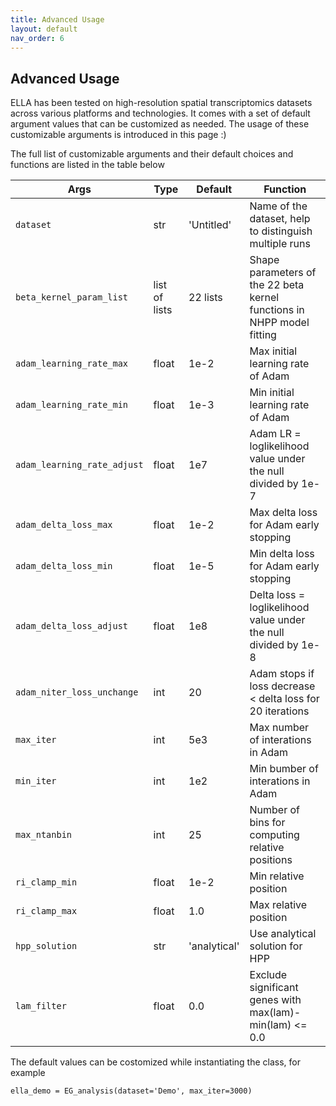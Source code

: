 ```yaml
---
title: Advanced Usage
layout: default
nav_order: 6
---
```


## Advanced Usage

ELLA has been tested on high-resolution spatial transcriptomics datasets across various platforms and technologies. It comes with a set of default argument values that can be customized as needed. The usage of these customizable arguments is introduced in this page :)

The full list of customizable arguments and their default choices and functions are listed in the table below

| Args | Type | Default | Function |
|------|------|---------|----------|
| `dataset` | str | 'Untitled' | Name of the dataset, help to distinguish multiple runs |
| `beta_kernel_param_list` | list of lists | 22 lists | Shape parameters of the 22 beta kernel functions in NHPP model fitting |
| `adam_learning_rate_max` | float | 1e-2 | Max initial learning rate of Adam |
| `adam_learning_rate_min` | float | 1e-3 | Min initial learning rate of Adam |
| `adam_learning_rate_adjust` | float | 1e7 | Adam LR = loglikelihood value under the null divided by 1e-7 |
| `adam_delta_loss_max` | float | 1e-2 | Max delta loss for Adam early stopping |
| `adam_delta_loss_min` | float | 1e-5 | Min delta loss for Adam early stopping |
| `adam_delta_loss_adjust` | float | 1e8 | Delta loss = loglikelihood value under the null divided by 1e-8 |
| `adam_niter_loss_unchange` | int | 20 | Adam stops if loss decrease < delta loss for 20 iterations |
| `max_iter` | int | 5e3 | Max number of interations in Adam |
| `min_iter` | int | 1e2 | Min bumber of interations in Adam |
| `max_ntanbin` | int | 25 | Number of bins for computing relative positions |
| `ri_clamp_min` | float | 1e-2 | Min relative position |
| `ri_clamp_max` | float | 1.0 | Max relative position |
| `hpp_solution` | str | 'analytical' | Use analytical solution for HPP |
| `lam_filter` | float | 0.0 | Exclude significant genes with max(lam)-min(lam) <= 0.0 |

The default values can be costomized while instantiating the class, for example
```
ella_demo = EG_analysis(dataset='Demo', max_iter=3000)
```



